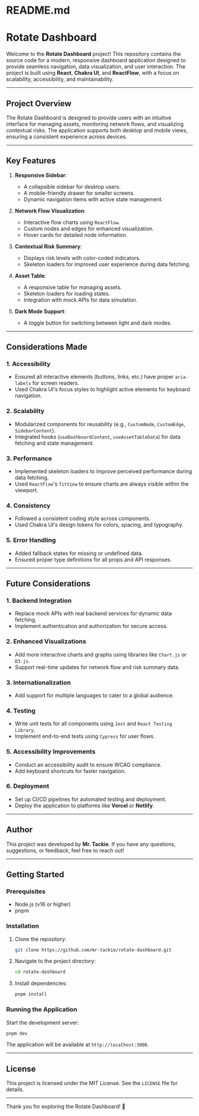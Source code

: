 # README.md

# Rotate Dashboard

Welcome to the **Rotate Dashboard** project! This repository contains the source code for a modern, responsive dashboard application designed to provide seamless navigation, data visualization, and user interaction. The project is built using **React**, **Chakra UI**, and **ReactFlow**, with a focus on scalability, accessibility, and maintainability.

---

## Project Overview

The Rotate Dashboard is designed to provide users with an intuitive interface for managing assets, monitoring network flows, and visualizing contextual risks. The application supports both desktop and mobile views, ensuring a consistent experience across devices.

---

## Key Features

1. **Responsive Sidebar**:
   - A collapsible sidebar for desktop users.
   - A mobile-friendly drawer for smaller screens.
   - Dynamic navigation items with active state management.

2. **Network Flow Visualization**:
   - Interactive flow charts using `ReactFlow`.
   - Custom nodes and edges for enhanced visualization.
   - Hover cards for detailed node information.

3. **Contextual Risk Summary**:
   - Displays risk levels with color-coded indicators.
   - Skeleton loaders for improved user experience during data fetching.

4. **Asset Table**:
   - A responsive table for managing assets.
   - Skeleton loaders for loading states.
   - Integration with mock APIs for data simulation.

5. **Dark Mode Support**:
   - A toggle button for switching between light and dark modes.

---

## Considerations Made

### 1. **Accessibility**
- Ensured all interactive elements (buttons, links, etc.) have proper `aria-labels` for screen readers.
- Used Chakra UI's focus styles to highlight active elements for keyboard navigation.

### 2. **Scalability**
- Modularized components for reusability (e.g., `CustomNode`, `CustomEdge`, `SidebarContent`).
- Integrated hooks (`useDashboardContent`, `useAssetTableData`) for data fetching and state management.

### 3. **Performance**
- Implemented skeleton loaders to improve perceived performance during data fetching.
- Used `ReactFlow`'s `fitView` to ensure charts are always visible within the viewport.

### 4. **Consistency**
- Followed a consistent coding style across components.
- Used Chakra UI's design tokens for colors, spacing, and typography.

### 5. **Error Handling**
- Added fallback states for missing or undefined data.
- Ensured proper type definitions for all props and API responses.

---

## Future Considerations

### 1. **Backend Integration**
- Replace mock APIs with real backend services for dynamic data fetching.
- Implement authentication and authorization for secure access.

### 2. **Enhanced Visualizations**
- Add more interactive charts and graphs using libraries like `Chart.js` or `D3.js`.
- Support real-time updates for network flow and risk summary data.

### 3. **Internationalization**
- Add support for multiple languages to cater to a global audience.

### 4. **Testing**
- Write unit tests for all components using `Jest` and `React Testing Library`.
- Implement end-to-end tests using `Cypress` for user flows.

### 5. **Accessibility Improvements**
- Conduct an accessibility audit to ensure WCAG compliance.
- Add keyboard shortcuts for faster navigation.

### 6. **Deployment**
- Set up CI/CD pipelines for automated testing and deployment.
- Deploy the application to platforms like **Vercel** or **Netlify**.

---

## Author

This project was developed by **Mr. Tackie**. If you have any questions, suggestions, or feedback, feel free to reach out!

---

## Getting Started

### Prerequisites
- Node.js (v16 or higher)
- pnpm

### Installation
1. Clone the repository:
   ```bash
   git clone https://github.com/mr-tackie/rotate-dashboard.git
   ```
2. Navigate to the project directory:
   ```bash
   cd rotate-dashboard
   ```
3. Install dependencies:
   ```bash
   pnpm install
   ```

### Running the Application
Start the development server:
```bash
pnpm dev
```
The application will be available at `http://localhost:3000`.

---

## License

This project is licensed under the MIT License. See the `LICENSE` file for details.

---

Thank you for exploring the Rotate Dashboard! 🎉